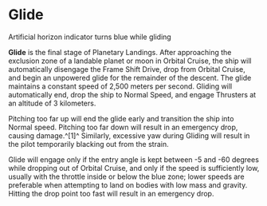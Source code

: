 # Glide
Artificial horizon indicator turns blue while gliding
 		 	 

**Glide** is the final stage of Planetary Landings. After approaching the exclusion zone of a landable planet or moon in Orbital Cruise, the ship will automatically disengage the Frame Shift Drive, drop from Orbital Cruise, and begin an unpowered glide for the remainder of the descent. The glide maintains a constant speed of 2,500 meters per second. Gliding will automatically end, drop the ship to Normal Speed, and engage Thrusters at an altitude of 3 kilometers.

Pitching too far up will end the glide early and transition the ship into Normal speed. Pitching too far down will result in an emergency drop, causing damage.^[1]^ Similarly, excessive yaw during Gliding will result in the pilot temporarily blacking out from the strain.

Glide will engage only if the entry angle is kept between -5 and -60 degrees while dropping out of Orbital Cruise, and only if the speed is sufficiently low, usually with the throttle inside or below the blue zone; lower speeds are preferable when attempting to land on bodies with low mass and gravity. Hitting the drop point too fast will result in an emergency drop.